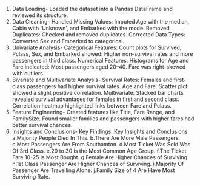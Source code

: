 1. Data Loading-
Loaded the dataset into a Pandas DataFrame and reviewed its structure.
2. Data Cleaning-
Handled Missing Values:
Imputed Age with the median, Cabin with 'Unknown', and Embarked with the mode.
Removed Duplicates: Checked and removed duplicates.
Corrected Data Types: Converted Sex and Embarked to categorical.
3. Univariate Analysis-
Categorical Features:
Count plots for Survived, Pclass, Sex, and Embarked showed:
Higher non-survival rates and more passengers in third class.
Numerical Features:
Histograms for Age and Fare indicated:
Most passengers aged 20–40.
Fare was right-skewed with outliers.
4. Bivariate and Multivariate Analysis-
Survival Rates:
Females and first-class passengers had higher survival rates.
Age and Fare:
Scatter plot showed a slight positive correlation.
Multivariate:
Stacked bar charts revealed survival advantages for females in first and second class.
Correlation heatmap highlighted links between Fare and Pclass.
5. Feature Engineering-
Created features like Title, Fare Range, and FamilySize.
Found smaller families and passengers with higher fares had better survival chances.
6. Insights and Conclusions-
Key Findings:
Key Insights and Conclusions
a.Majority People Died In This.
b.There Are More Male Passengers.
c.Most Passengers Are From Southamton.
d.Most Ticket Was Sold Was Of 3rd Class.
e.20 to 30 is the Most Common Age Group.
f.The Ticket Fare 10-25 is Most Bought.
g.Female Are Higher Chances of Surviving.
h.1st Class Passenger Are Higher Chances of Surviving.
i.Majority Of Passenger Are Travelling Alone.
j.Family Size of 4 Are Have Most Surviving Rate.
 
